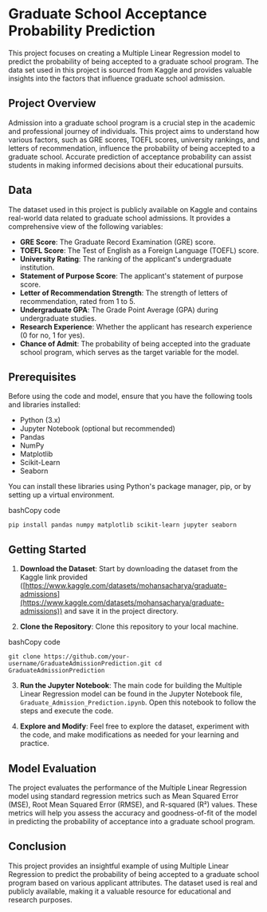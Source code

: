 # Graduate School Acceptance Probability Prediction

This project focuses on creating a Multiple Linear Regression model to predict the probability of being accepted to a graduate school program. The data set used in this project is sourced from Kaggle and provides valuable insights into the factors that influence graduate school admission.

## Project Overview

Admission into a graduate school program is a crucial step in the academic and professional journey of individuals. This project aims to understand how various factors, such as GRE scores, TOEFL scores, university rankings, and letters of recommendation, influence the probability of being accepted to a graduate school. Accurate prediction of acceptance probability can assist students in making informed decisions about their educational pursuits.

## Data

The dataset used in this project is publicly available on Kaggle and contains real-world data related to graduate school admissions. It provides a comprehensive view of the following variables:

-   **GRE Score**: The Graduate Record Examination (GRE) score.
-   **TOEFL Score**: The Test of English as a Foreign Language (TOEFL) score.
-   **University Rating**: The ranking of the applicant's undergraduate institution.
-   **Statement of Purpose Score**: The applicant's statement of purpose score.
-   **Letter of Recommendation Strength**: The strength of letters of recommendation, rated from 1 to 5.
-   **Undergraduate GPA**: The Grade Point Average (GPA) during undergraduate studies.
-   **Research Experience**: Whether the applicant has research experience (0 for no, 1 for yes).
-   **Chance of Admit**: The probability of being accepted into the graduate school program, which serves as the target variable for the model.

## Prerequisites

Before using the code and model, ensure that you have the following tools and libraries installed:

-   Python (3.x)
-   Jupyter Notebook (optional but recommended)
-   Pandas
-   NumPy
-   Matplotlib
-   Scikit-Learn
- Seaborn

You can install these libraries using Python's package manager, pip, or by setting up a virtual environment.

bashCopy code

`pip install pandas numpy matplotlib scikit-learn jupyter seaborn` 

## Getting Started

1.  **Download the Dataset**: Start by downloading the dataset from the Kaggle link provided ([https://www.kaggle.com/datasets/mohansacharya/graduate-admissions](https://www.kaggle.com/datasets/mohansacharya/graduate-admissions)) and save it in the project directory.
    
2.  **Clone the Repository**: Clone this repository to your local machine.
    

bashCopy code

`git clone https://github.com/your-username/GraduateAdmissionPrediction.git
cd GraduateAdmissionPrediction` 

3.  **Run the Jupyter Notebook**: The main code for building the Multiple Linear Regression model can be found in the Jupyter Notebook file, `Graduate_Admission_Prediction.ipynb`. Open this notebook to follow the steps and execute the code.
    
4.  **Explore and Modify**: Feel free to explore the dataset, experiment with the code, and make modifications as needed for your learning and practice.
    

## Model Evaluation

The project evaluates the performance of the Multiple Linear Regression model using standard regression metrics such as Mean Squared Error (MSE), Root Mean Squared Error (RMSE), and R-squared (R²) values. These metrics will help you assess the accuracy and goodness-of-fit of the model in predicting the probability of acceptance into a graduate school program.

## Conclusion

This project provides an insightful example of using Multiple Linear Regression to predict the probability of being accepted to a graduate school program based on various applicant attributes. The dataset used is real and publicly available, making it a valuable resource for educational and research purposes.

